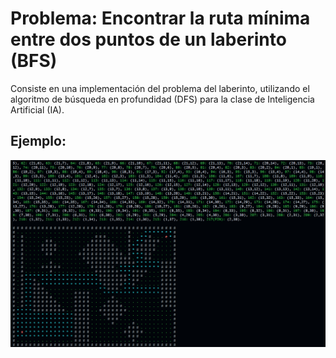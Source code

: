 # Problema: Encontrar la ruta mínima entre dos puntos de un laberinto (BFS)

Consiste en una implementación del problema del laberinto, utilizando el algoritmo
de búsqueda en profundidad (DFS) para la clase de Inteligencia Artificial (IA).

## Ejemplo:
![plot](./solve.PNG)

